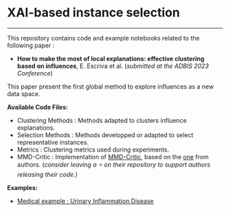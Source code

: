 # XAI-based instance selection
---

This repository contains code and example notebooks related to the following paper :
- **How to make the most of local explanations: effective clustering based on influences**, E. Escriva et al. (*submitted at the ADBIS 2023 Conference*)

This paper present the first global method to explore influences as a new data space.

**Available Code Files:**
- Clustering Methods : Methods adapted to clusters influence explanations.
- Selection Methods : Methods developped or adapted to select representative instances.
- Metrics : Clustering metrics used during experiments.
- MMD-Critic :  Implementation of [MMD-Critic](https://proceedings.neurips.cc/paper/2016/hash/5680522b8e2bb01943234bce7bf84534-Abstract.html), based on the [one](https://github.com/BeenKim/MMD-critic) from authors. (*consider leaving a :star: on their repository to support authors releasing their code.*)

**Examples:**
- [Medical example : Urinary Inflammation Disease](https://github.com/kaduceo/XAI-based-instance-selection/blob/main/medical_example_aiub.ipynb)
